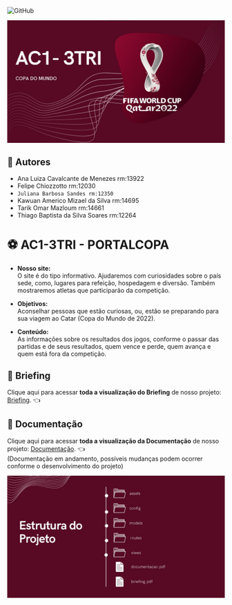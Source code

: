 ![GitHub](https://img.shields.io/github/license/julianasandes/AC1-3TRI) 
  
![Projeto Copa do Mundo](docs/assets/images/projeto.jpg)

## 👥 Autores
- Ana Luiza Cavalcante de Menezes rm:13922 
- Felipe Chiozzotto rm:12030
- `Juliana Barbosa Sandes rm:12350` 
- Kawuan Americo Mizael da Silva rm:14695
- Tarik Omar Mazloum rm:14661
- Thiago Baptista da Silva Soares rm:12264

# ⚽ AC1-3TRI - PORTALCOPA 

* **Nosso site:** <br>
O site é do tipo informativo. Ajudaremos com curiosidades sobre o país sede, como, lugares para refeição, hospedagem e diversão. Também mostraremos atletas que participarão da competição. 

* **Objetivos:** <br>
Aconselhar pessoas que estão curiosas, ou, estão se preparando para sua viagem ao Catar (Copa do Mundo de 2022).

* **Conteúdo:** <br>
As informações sobre os resultados dos jogos, conforme o passar das partidas e de seus resultados, quem vence e perde, quem avança e quem está fora da competição. 

## 💼 Briefing
Clique aqui para acessar **toda a visualização do Briefing** de nosso projeto: [Briefing](https://github.com/JulianaSandes/AC1-3TRI/blob/main/Briefing.pdf). 👈

## 📃 Documentação

Clique aqui para acessar **toda a visualização da Documentação** de nosso projeto: [Documentação](https://www.canva.com/design/DAFMHKiSZ-Q/0dAA72BJhXmgBNG0WO7_4A/view?utm_content=DAFMHKiSZ-Q&utm_campaign=designshare&utm_medium=link2&utm_source=sharebutton). 👈 <br>
(Documentação em andamento, possíveis mudanças podem ocorrer conforme o desenvolvimento do projeto)

![Documentacao Projeto Copa do Mundo](docs/assets/images/documentacao.jpg)
